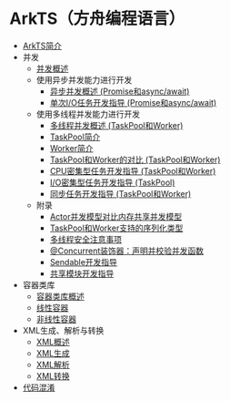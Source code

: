 # ArkTS（方舟编程语言）

- [ArkTS简介](arkts-commonlibrary-overview.md)
- 并发
  - [并发概述](concurrency-overview.md)
  - 使用异步并发能力进行开发
    - [异步并发概述 (Promise和async/await)](async-concurrency-overview.md)
    - [单次I/O任务开发指导 (Promise和async/await)](single-io-development.md)
  - 使用多线程并发能力进行开发
    - [多线程并发概述 (TaskPool和Worker)](multi-thread-concurrency-overview.md)
    - [TaskPool简介](taskpool-introduction.md)
    - [Worker简介](worker-introduction.md)
    - [TaskPool和Worker的对比 (TaskPool和Worker)](taskpool-vs-worker.md)
    - [CPU密集型任务开发指导 (TaskPool和Worker)](cpu-intensive-task-development.md)
    - [I/O密集型任务开发指导 (TaskPool)](io-intensive-task-development.md)
    - [同步任务开发指导 (TaskPool和Worker)](sync-task-development.md)
  - 附录
    - [Actor并发模型对比内存共享并发模型](actor-model-development-samples.md)
    - [TaskPool和Worker支持的序列化类型](serialization-support-types.md)
    - [多线程安全注意事项](multi-thread-safety.md)
    - [\@Concurrent装饰器：声明并校验并发函数](arkts-concurrent.md)
    - [Sendable开发指导](arkts-sendable.md)
    - [共享模块开发指导](arkts-sendable-module.md)
- 容器类库
  - [容器类库概述](container-overview.md)
  - [线性容器](linear-container.md)
  - [非线性容器](nonlinear-container.md)
- XML生成、解析与转换
  - [XML概述](xml-overview.md)
  - [XML生成](xml-generation.md)
  - [XML解析](xml-parsing.md)
  - [XML转换](xml-conversion.md)
- [代码混淆](source-obfuscation.md)